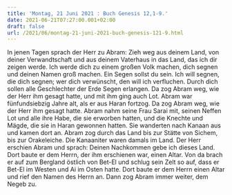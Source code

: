 ```yaml
---
title: 'Montag, 21 Juni 2021 : Buch Genesis 12,1-9.'
date: 2021-06-21T07:27:00.001+02:00
draft: false
url: /2021/06/montag-21-juni-2021-buch-genesis-121-9.html
---
```


In jenen Tagen sprach der Herr zu Abram: Zieh weg aus deinem Land, von deiner Verwandtschaft und aus deinem Vaterhaus in das Land, das ich dir zeigen werde. Ich werde dich zu einem großen Volk machen, dich segnen und deinen Namen groß machen. Ein Segen sollst du sein. Ich will segnen, die dich segnen; wer dich verwünscht, den will ich verfluchen. Durch dich sollen alle Geschlechter der Erde Segen erlangen. Da zog Abram weg, wie der Herr ihm gesagt hatte, und mit ihm ging auch Lot. Abram war fünfundsiebzig Jahre alt, als er aus Haran fortzog. Da zog Abram weg, wie der Herr ihm gesagt hatte. Abram nahm seine Frau Sarai mit, seinen Neffen Lot und alle ihre Habe, die sie erworben hatten, und die Knechte und Mägde, die sie in Haran gewonnen hatten. Sie wanderten nach Kanaan aus und kamen dort an. Abram zog durch das Land bis zur Stätte von Sichem, bis zur Orakeleiche. Die Kanaaniter waren damals im Land. Der Herr erschien Abram und sprach: Deinen Nachkommen gebe ich dieses Land. Dort baute er dem Herrn, der ihm erschienen war, einen Altar. Von da brach er auf zum Bergland östlich von Bet-El und schlug sein Zelt so auf, dass er Bet-El im Westen und Ai im Osten hatte. Dort baute er dem Herrn einen Altar und rief den Namen des Herrn an. Dann zog Abram immer weiter, dem Negeb zu.